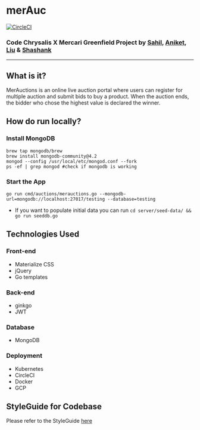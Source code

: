 # merAuc

[![CircleCI](https://circleci.com/gh/MerAuctions/MerAuctions/tree/master.svg?style=svg)](https://circleci.com/gh/MerAuctions/MerAuctions/tree/master)

### Code Chrysalis X Mercari Greenfield Project by [Sahil](https://github.com/sahil505), [Aniket](https://github.com/aniket1743), [Liu](https://github.com/Rocuku) & [Shashank](https://github.com/shashankjakka)

---

## What is it?

MerAuctions is an online live auction portal where users can register for multiple auction and submit bids to buy a product. When the auction ends, the bidder who chose the highest value is declared the winner.

## How do run locally?

### Install MongoDB

```
brew tap mongodb/brew
brew install mongodb-community@4.2
mongod --config /usr/local/etc/mongod.conf --fork
ps -ef | grep mongod #check if mongodb is working
```

### Start the App

```
go run cmd/auctions/merauctions.go --mongodb-url=mongodb://localhost:27017/testing --database=testing
```

- If you want to populate initial data you can run `cd server/seed-data/ && go run seeddb.go`

## Technologies Used

### Front-end

- Materialize CSS
- jQuery
- Go templates

### Back-end

- ginkgo
- JWT

### Database

- MongoDB

### Deployment

- Kubernetes
- CircleCI
- Docker
- GCP

## StyleGuide for Codebase

Please refer to the StyleGuide [here](https://docs.google.com/document/d/1IYPQ_jkVBBcz7EZHN6GanW2wtXnp1Lvu0Xkz9rLg6hk/edit?usp=sharing)
